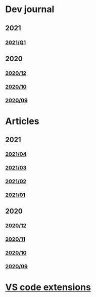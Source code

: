 # Dev journal

## 2021

### [2021/Q1](./_posts/dev/2021-02-04-dev-2021-02.md)

## 2020

### [2020/12](./_posts/dev/2020-12-02-dev-2020-12.md)

### [2020/10](./_posts/dev/2020-10-05-dev-2020-10.md)

### [2020/09](./_posts/dev/2020-09-21-dev-2020-09.md)

# Articles

## 2021

### [2021/04](./_posts/articles/2021-03-31-articles-2021-04.md)

### [2021/03](./_posts/articles/2021-03-01-articles-2021-03.md)

### [2021/02](./_posts/articles/2021-02-02-articles-2021-02.md)

### [2021/01](./_posts/articles/2021-01-03-articles-2021-01.md)

## 2020

### [2020/12](./_posts/articles/2020-12-01-articles-2020-12.md)

### [2020/11](./_posts/articles/2020-11-01-articles-2020-11.md)

### [2020/10](./_posts/articles/2020-10-04-articles-2020-10.md)

### [2020/09](./_posts/articles/2020-09-21-articles-2020-09.md)

# [VS code extensions](vs-code-extensions.md)

